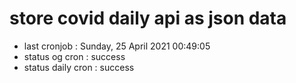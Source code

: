 # store covid daily api as json data

- last cronjob : Sunday, 25 April 2021 00:49:05
- status og cron : success
- status daily cron : success
      
      